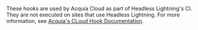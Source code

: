 These hooks are used by Acquia Cloud as part of Headless Lightning's CI. They
are not executed on sites that use Headless Lightning. For more information, see 
[Acquia's CLoud Hook Documentation](https://docs.acquia.com/acquia-cloud/api/cloud-hooks).